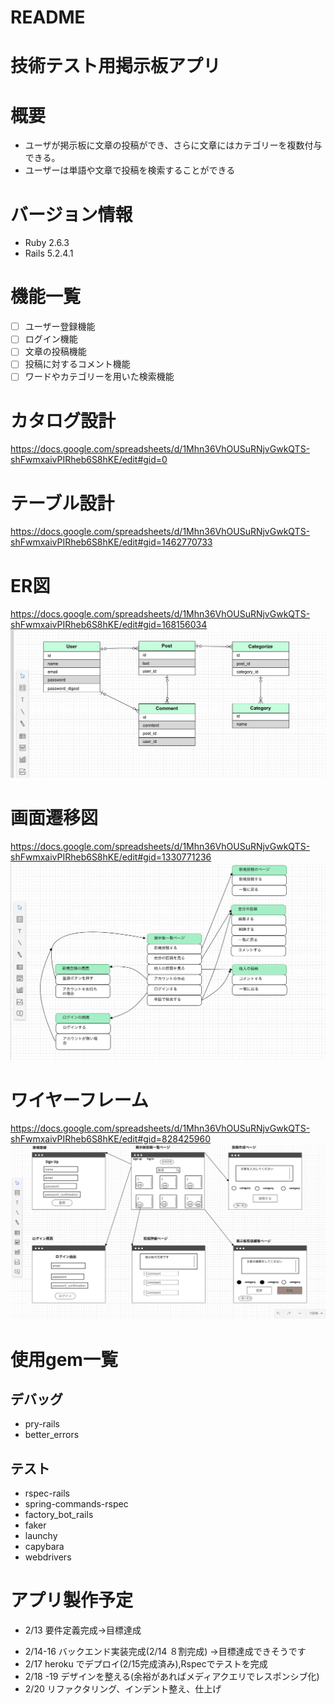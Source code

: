 # README

# 技術テスト用掲示板アプリ

# 概要
* ユーザが掲示板に文章の投稿ができ、さらに文章にはカテゴリーを複数付与できる。
* ユーザーは単語や文章で投稿を検索することができる

# バージョン情報
* Ruby 2.6.3
* Rails 5.2.4.1

# 機能一覧
- [ ] ユーザー登録機能
- [ ] ログイン機能
- [ ] 文章の投稿機能
- [ ] 投稿に対するコメント機能
- [ ] ワードやカテゴリーを用いた検索機能

# カタログ設計
https://docs.google.com/spreadsheets/d/1Mhn36VhOUSuRNjvGwkQTS-shFwmxaivPIRheb6S8hKE/edit#gid=0
# テーブル設計
https://docs.google.com/spreadsheets/d/1Mhn36VhOUSuRNjvGwkQTS-shFwmxaivPIRheb6S8hKE/edit#gid=1462770733
# ER図
https://docs.google.com/spreadsheets/d/1Mhn36VhOUSuRNjvGwkQTS-shFwmxaivPIRheb6S8hKE/edit#gid=168156034
![ER図](app/assets/images/er.png)
# 画面遷移図
https://docs.google.com/spreadsheets/d/1Mhn36VhOUSuRNjvGwkQTS-shFwmxaivPIRheb6S8hKE/edit#gid=1330771236
![画面繊維図](app/assets/images/screen.png)
# ワイヤーフレーム
https://docs.google.com/spreadsheets/d/1Mhn36VhOUSuRNjvGwkQTS-shFwmxaivPIRheb6S8hKE/edit#gid=828425960
![ワイヤーフレーム図](app/assets/images/wireframe.png)

# 使用gem一覧

## デバッグ
* pry-rails
* better_errors
## テスト
* rspec-rails
* spring-commands-rspec
* factory_bot_rails
* faker
* launchy
* capybara
* webdrivers

# アプリ製作予定
+ 2/13 要件定義完成→目標達成
* 2/14-16 バックエンド実装完成(2/14 ８割完成) →目標達成できそうです
* 2/17  heroku でデプロイ(2/15完成済み),Rspecでテストを完成
* 2/18 -19 デザインを整える(余裕があればメディアクエリでレスポンシブ化)
* 2/20 リファクタリング、インデント整え、仕上げ
